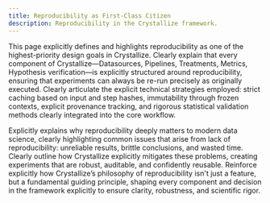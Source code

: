 ```yaml
---
title: Reproducibility as First-Class Citizen
description: Reproducibility in the Crystallize framework.
---
```


This page explicitly defines and highlights reproducibility as one of the highest-priority design goals in Crystallize. Clearly explain that every component of Crystallize—Datasources, Pipelines, Treatments, Metrics, Hypothesis verification—is explicitly structured around reproducibility, ensuring that experiments can always be re-run precisely as originally executed. Clearly articulate the explicit technical strategies employed: strict caching based on input and step hashes, immutability through frozen contexts, explicit provenance tracking, and rigorous statistical validation methods clearly integrated into the core workflow.

Explicitly explains why reproducibility deeply matters to modern data science, clearly highlighting common issues that arise from lack of reproducibility: unreliable results, brittle conclusions, and wasted time. Clearly outline how Crystallize explicitly mitigates these problems, creating experiments that are robust, auditable, and confidently reusable. Reinforce explicitly how Crystallize’s philosophy of reproducibility isn't just a feature, but a fundamental guiding principle, shaping every component and decision in the framework explicitly to ensure clarity, robustness, and scientific rigor.
